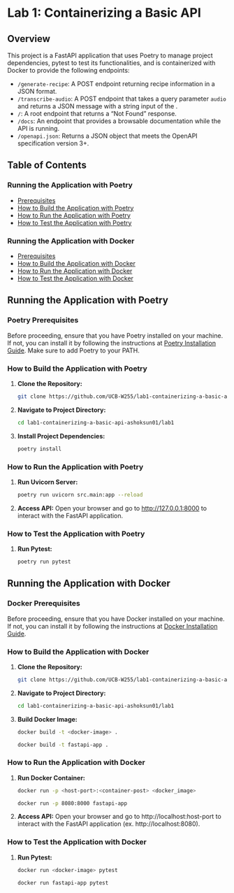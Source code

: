 # Lab 1: Containerizing a Basic API

## Overview 

This project is a FastAPI application that uses Poetry to manage project dependencies, pytest to 
test its functionalities, and is containerized with Docker to provide the following endpoints:

- `/generate-recipe`: A POST endpoint returning recipe information in a JSON format.
- `/transcribe-audio`: A POST endpoint that takes a query parameter `audio` and returns a JSON message with a string input of the .
- `/`: A root endpoint that returns a “Not Found” response.
- `/docs`: An endpoint that provides a browsable documentation while the API is running.
- `/openapi.json`: Returns a JSON object that meets the OpenAPI specification version 3+.

## Table of Contents

### Running the Application with Poetry
- [Prerequisites](#poetry-prerequisites)
- [How to Build the Application with Poetry](#how-to-build-the-application-with-poetry)
- [How to Run the Application with Poetry](#how-to-run-the-application-with-poetry)
- [How to Test the Application with Poetry](#how-to-test-the-application-with-poetry)

### Running the Application with Docker
- [Prerequisites](#docker-prerequisites)
- [How to Build the Application with Docker](#how-to-build-the-application-with-docker)
- [How to Run the Application with Docker](#how-to-run-the-application-with-docker)
- [How to Test the Application with Docker](#how-to-test-the-application-with-docker)

## Running the Application with Poetry

### Poetry Prerequisites

Before proceeding, ensure that you have Poetry installed on your machine. If not, you can install it 
by following the instructions at [Poetry Installation 
Guide](https://python-poetry.org/docs/#installing-with-the-official-installer). Make sure to add 
Poetry to your PATH.

### How to Build the Application with Poetry

1. **Clone the Repository:**
   ```bash
   git clone https://github.com/UCB-W255/lab1-containerizing-a-basic-api-ashoksun01.git

2. **Navigate to Project Directory:**
   ```bash
   cd lab1-containerizing-a-basic-api-ashoksun01/lab1

3. **Install Project Dependencies:**
   ```bash
   poetry install

### How to Run the Application with Poetry

1. **Run Uvicorn Server:**
   ```bash
   poetry run uvicorn src.main:app --reload

2. **Access API:**
   Open your browser and go to http://127.0.0.1:8000 to interact with the FastAPI application.

### How to Test the Application with Poetry

1. **Run Pytest:**
   ```bash
   poetry run pytest

## Running the Application with Docker

### Docker Prerequisites

Before proceeding, ensure that you have Docker installed on your machine. If not, you can install it 
by following the instructions at [Docker Installation Guide](https://docs.docker.com/engine/install/).

### How to Build the Application with Docker

1. **Clone the Repository:**
   ```bash
   git clone https://github.com/UCB-W255/lab1-containerizing-a-basic-api-ashoksun01.git
2. **Navigate to Project Directory:**
   ```bash
   cd lab1-containerizing-a-basic-api-ashoksun01/lab1
3. **Build Docker Image:**
   ```bash
   docker build -t <docker-image> .

   docker build -t fastapi-app .

### How to Run the Application with Docker

1. **Run Docker Container:**
   ```bash 
   docker run -p <host-port>:<container-post> <docker_image>

   docker run -p 8080:8000 fastapi-app
2. **Access API:**
   Open your browser and go to http://localhost:host-port to interact with the FastAPI application 
(ex. http://localhost:8080).

### How to Test the Application with Docker

1. **Run Pytest:**
   ```bash
   docker run <docker-image> pytest

   docker run fastapi-app pytest
